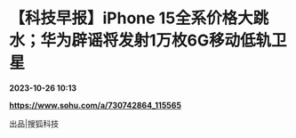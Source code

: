 # 【科技早报】iPhone 15全系价格大跳水；华为辟谣将发射1万枚6G移动低轨卫星

**2023-10-26 10:13**

**https://www.sohu.com/a/730742864_115565**

出品|搜狐科技